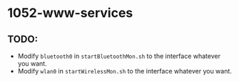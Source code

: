 # 1052-www-services
  
## TODO:  
- Modify `bluetooth0` in `startBluetoothMon.sh` to the interface whatever you want.  
- Modify `wlan0` in `startWirelessMon.sh` to the interface whatever you want.  
